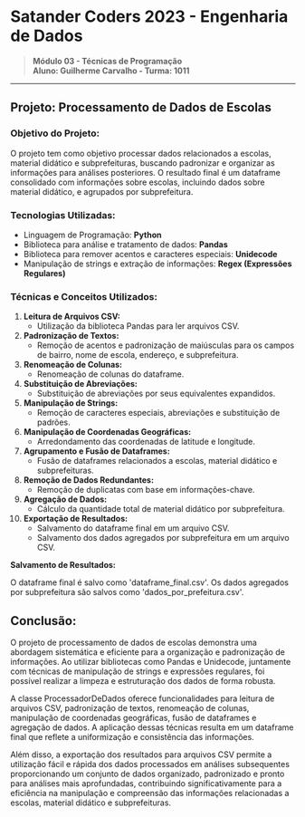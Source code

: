 # Satander Coders 2023 - Engenharia de Dados

> **Módulo 03 - Técnicas de Programação**<br>
> **Aluno: Guilherme Carvalho - Turma: 1011**

---

## **Projeto: Processamento de Dados de Escolas**

### **Objetivo do Projeto:**

O projeto tem como objetivo processar dados relacionados a escolas, material didático e subprefeituras, buscando padronizar e organizar as informações para análises posteriores. O resultado final é um dataframe consolidado com informações sobre escolas, incluindo dados sobre material didático, e agrupados por subprefeitura.

### **Tecnologias Utilizadas:**

* Linguagem de Programação: **Python**
* Biblioteca para análise e tratamento de dados: **Pandas**
* Biblioteca para remover acentos e caracteres especiais: **Unidecode**
* Manipulação de strings e extração de informações: **Regex (Expressões Regulares)**

### **Técnicas e Conceitos Utilizados:**

1. **Leitura de Arquivos CSV:**
   * Utilização da biblioteca Pandas para ler arquivos CSV.
2. **Padronização de Textos:**
   * Remoção de acentos e padronização de maiúsculas para os campos de bairro, nome de escola, endereço, e subprefeitura.
3. **Renomeação de Colunas:**
   * Renomeação de colunas do dataframe.
4. **Substituição de Abreviações:**
   * Substituição de abreviações por seus equivalentes expandidos.
5. **Manipulação de Strings:**
   * Remoção de caracteres especiais, abreviações e substituição de padrões.
6. **Manipulação de Coordenadas Geográficas:**
   * Arredondamento das coordenadas de latitude e longitude.
7. **Agrupamento e Fusão de Dataframes:**
   * Fusão de dataframes relacionados a escolas, material didático e subprefeituras.
8. **Remoção de Dados Redundantes:**
   * Remoção de duplicatas com base em informações-chave.
9. **Agregação de Dados:**
   * Cálculo da quantidade total de material didático por subprefeitura.
10. **Exportação de Resultados:**
    * Salvamento do dataframe final em um arquivo CSV.
    * Salvamento dos dados agregados por subprefeitura em um arquivo CSV.

**Salvamento de Resultados:**

O dataframe final é salvo como 'dataframe_final.csv'.
Os dados agregados por subprefeitura são salvos como 'dados_por_prefeitura.csv'.

## **Conclusão:**

O projeto de processamento de dados de escolas demonstra uma abordagem sistemática e eficiente para a organização e padronização de informações. Ao utilizar bibliotecas como Pandas e Unidecode, juntamente com técnicas de manipulação de strings e expressões regulares, foi possível realizar a limpeza e estruturação dos dados de forma robusta.

A classe ProcessadorDeDados oferece funcionalidades para leitura de arquivos CSV, padronização de textos, renomeação de colunas, manipulação de coordenadas geográficas, fusão de dataframes e agregação de dados. A aplicação dessas técnicas resulta em um dataframe final que reflete a uniformização e consistência das informações.

Além disso, a exportação dos resultados para arquivos CSV permite a utilização fácil e rápida dos dados processados em análises subsequentes proporcionando um conjunto de dados organizado, padronizado e pronto para análises mais aprofundadas, contribuindo significativamente para a eficiência na manipulação e compreensão das informações relacionadas a escolas, material didático e subprefeituras.

